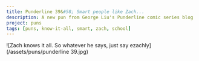 ```yaml
---
title: Punderline 39&#58; Smart people like Zach...
description: A new pun from George Liu's Punderline comic series blog
project: puns
tags: [puns, know-it-all, smart, zach, school]
---
```


![Zach knows it all. So whatever he says, just say ezachly](/assets/puns/punderline 39.jpg)
